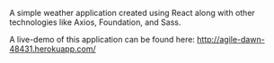 A simple weather application created using React along with other technologies like Axios, Foundation, and Sass.

A live-demo of this application can be found here:
http://agile-dawn-48431.herokuapp.com/